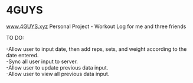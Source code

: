 # 4GUYS
www.4GUYS.xyz
Personal Project - Workout Log for me and three friends

TO DO:

-Allow user to input date, then add reps, sets, and weight according to the date entered. <br>
-Sync all user input to server. <br>
-Allow user to update previous data input. <br>
-Allow user to view all previous data input.
